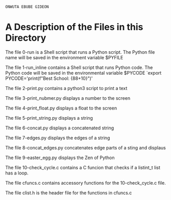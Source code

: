 ```
ONWUTA EBUBE GIDEON
```

# A Description of the Files in this Directory

The file 0-run is a Shell script that runs a Python script.
The Python file name will be saved in the environment variable $PYFILE


The file 1-run\_inline contains a Shell script that runs Python code.
The Python code will be saved in the environmental variable $PYCODE
`export PYCODE='print(f"Best School: {88+10}")'


The file 2-print.py contains a python3 script to print a text


The file 3-print_nubmer.py displays a number to the screen


The file 4-print_float.py displays a float to the screen


The file 5-print_string.py displays a string


The file 6-concat.py displays a concatenated string


The file 7-edges.py displays the edges of a string


The file 8-concat_edges.py concatenates edge parts of a sting and displaus


The file 9-easter_egg.py displays the Zen of Python


The file 10-check_cycle.c contains a C funcion that checks if a listint_t  list has a loop.


The file cfuncs.c contains accessory functions for the 10-check_cycle.c file.


The file clist.h is the header file for the functions in cfuncs.c



